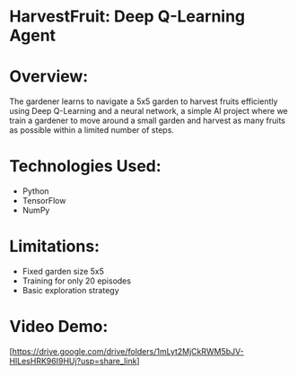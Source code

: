 # HarvestFruit: Deep Q-Learning Agent

# Overview:
 The gardener learns to navigate a 5x5 garden to harvest fruits efficiently using Deep Q-Learning and a neural network, a simple AI project where we train a gardener to move around a small garden and harvest as many fruits as possible within a limited number of steps. 

# Technologies Used:
- Python
- TensorFlow
- NumPy

# Limitations:
- Fixed garden size 5x5
- Training for only 20 episodes
- Basic exploration strategy

# Video Demo:
  [https://drive.google.com/drive/folders/1mLyt2MjCkRWM5bJV-HlLesHRK96I9HUj?usp=share_link]
